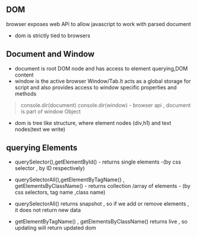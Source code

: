 ## DOM

browser exposes web APi to allow javascript to work with parsed document

- dom is strictly tied to browsers

## Document and Window

- document is root DOM node and has access to element querying,DOM content
- window is the active browser Window/Tab.It acts as a global storage for script and also provides access to window specific properties and methods

> console.dir(document)
> console.dir(window) - browser api , document is part of window Object

- dom is tree like structure, where element nodes (div,h1) and text nodes(text we write)

## querying Elements

- querySelector(),getElementById() - returns single elements -(by css selector , by ID respectively)

* querySelectorAll(),getElementByTagName() , getElementsByClassName() - returns collection /array of elements - (by css selectors, tag name ,class name)
* querySelectorAll() returns snapshot , so if we add or remove elements , it does not return new data

* getElementByTagName() , getElementsByClassName() returns live , so updating will return updated dom

